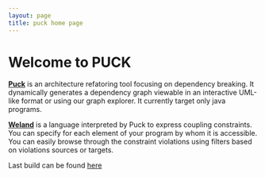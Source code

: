 ```yaml
---
layout: page
title: puck home page
---
```

# Welcome to PUCK

[__Puck__](puck.md) is an architecture refatoring tool focusing on dependency breaking. It dynamically generates a dependency graph viewable in an interactive UML-like format or using our graph explorer. It currently target only java programs.

[__Weland__](weland.md) is a language interpreted by Puck to express coupling constraints. You can specify for each element of your program by whom it is accessible. You can easily browse through the constraint violations using filters based on violations sources or targets.

Last build can be found [here](https://puckdistrib.github.io/puck/)
